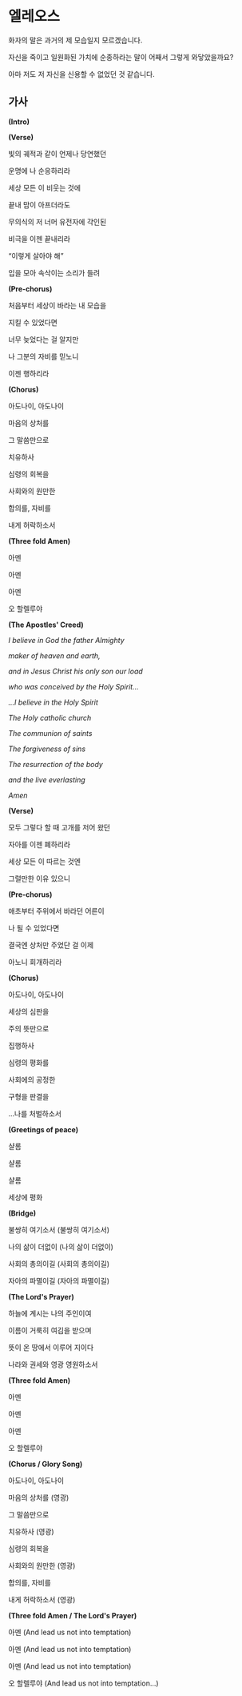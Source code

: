 # 엘레오스

화자의 말은 과거의 제 모습일지 모르겠습니다.

자신을 죽이고 일원화된 가치에 순종하라는 말이 어째서 그렇게 와닿았을까요?

아마 저도 저 자신을 신용할 수 없었던 것 같습니다.

## 가사

**(Intro)**

**(Verse)**

빛의 궤적과 같이 언제나 당연했던

운명에 나 순응하리라

세상 모든 이 비웃는 것에

끝내 맘이 아프더라도

무의식의 저 너머 유전자에 각인된

비극을 이젠 끝내리라

“이렇게 살아야 해”

입을 모아 속삭이는 소리가 들려

**(Pre-chorus)**

처음부터 세상이 바라는 내 모습을

지킬 수 있었다면

너무 늦었다는 걸 알지만

나 그분의 자비를 믿노니

이젠 행하리라

**(Chorus)**

아도나이, 아도나이

마음의 상처를

그 말씀만으로

치유하사

심령의 회복을

사회와의 원만한

합의를, 자비를

내게 허락하소서

**(Three fold Amen)**

아멘

아멘

아멘

오 할렐루야

**(The Apostles' Creed)**

*I believe in God the father Almighty*

*maker of heaven and earth,*

*and in Jesus Christ his only son our load*

*who was conceived by the Holy Spirit...*

*...I believe in the Holy Spirit*

*The Holy catholic church*

*The communion of saints*

*The forgiveness of sins*

*The resurrection of the body*

*and the live everlasting*

*Amen*

**(Verse)**

모두 그렇다 할 때 고개를 저어 왔던

자아를 이젠 폐하리라

세상 모든 이 따르는 것엔

그럴만한 이유 있으니

**(Pre-chorus)**

애초부터 주위에서 바라던 어른이

나 될 수 있었다면

결국엔 상처만 주었단 걸 이제 

아노니 회개하리라

**(Chorus)**

아도나이, 아도나이

세상의 심판을

주의 뜻만으로

집행하사

심령의 평화를

사회에의 공정한

구형을 판결을

...나를 처벌하소서

**(Greetings of peace)**

샬롬

샬롬

샬롬

세상에 평화

**(Bridge)**

불쌍히 여기소서 (불쌍히 여기소서)

나의 삶이 더없이 (나의 삶이 더없이)

사회의 총의이길 (사회의 총의이길)

자아의 파멸이길 (자아의 파멸이길)

**(The Lord's Prayer)**

하늘에 계시는 나의 주인이여

이름이 거룩히 여김을 받으며

뜻이 온 땅에서 이루어 지이다

나라와 권세와 영광 영원하소서

**(Three fold Amen)**

아멘

아멘

아멘

오 할렐루야

**(Chorus / Glory Song)**

아도나이, 아도나이

마음의 상처를 (영광)

그 말씀만으로

치유하사 (영광)

심령의 회복을

사회와의 원만한 (영광)

합의를, 자비를

내게 허락하소서 (영광)

**(Three fold Amen / The Lord's Prayer)**

아멘 (And lead us not into temptation)

아멘 (And lead us not into temptation)

아멘 (And lead us not into temptation)

오 할렐루야 (And lead us not into temptation...)